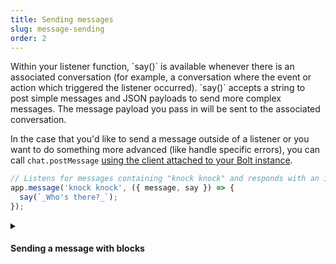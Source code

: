```yaml
---
title: Sending messages
slug: message-sending
order: 2
---
```


<div class="section-content">
Within your listener function, `say()` is available whenever there is an associated conversation (for example, a conversation where the event or action which triggered the listener occurred). `say()` accepts a string to post simple messages and JSON payloads to send more complex messages. The message payload you pass in will be sent to the associated conversation.

In the case that you'd like to send a message outside of a listener or you want to do something more advanced (like handle specific errors), you can call `chat.postMessage` [using the client attached to your Bolt instance](#web-api).
</div>

```javascript
// Listens for messages containing "knock knock" and responds with an italicized "who's there?"
app.message('knock knock', ({ message, say }) => {
  say(`_Who's there?_`);
});
```

<details class="secondary-wrapper">
<summary markdown="0">
<h4 class="secondary-header">Sending a message with blocks</h4>
</summary>

<div class="secondary-content" markdown="0">
`say()` accepts more complex message payloads to make it easy to add functionality and structure to your messages.

To explore adding rich message layouts to your app, read through [the guide on our API site](https://api.slack.com/messaging/composing/layouts) and look through templates of common app flows [in the Block Kit Builder](https://api.slack.com/tools/block-kit-builder?template=1).
</div>

```javascript
// Sends a section block with datepicker when someone reacts with a 📅 emoji
app.event('reaction_added', ({ event, say }) => {
  if (event.reaction === 'calendar') {
    say({
      blocks: [{
          "type": "section",
          "text": {
            "type": "mrkdwn",
            "text": "Pick a date for me to remind you"
          },
          "accessory": {
            "type": "datepicker",
            "action_id": "datepicker_remind",
            "initial_date": "2019-04-28",
            "placeholder": {
              "type": "plain_text",
              "text": "Select a date"
             }
          }
        }]});
  }
});
```
</details>
